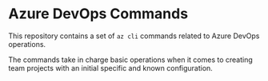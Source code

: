 # Azure DevOps Commands
This repository contains a set of `az cli` commands related to Azure DevOps operations.

The commands take in charge basic operations when it comes to creating team projects with an initial specific and known configuration.